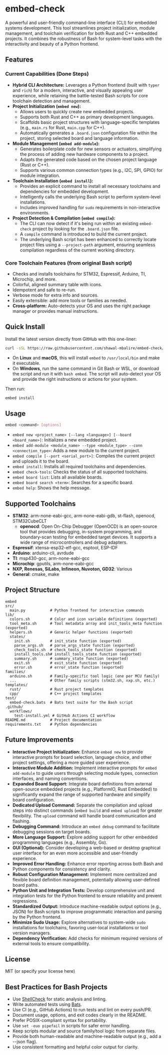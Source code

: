 # embed-check

A powerful and user-friendly command-line interface (CLI) for embedded systems development. This tool streamlines project initialization, module management, and toolchain verification for both Rust and C++ embedded projects. It combines the robustness of Bash for system-level tasks with the interactivity and beauty of a Python frontend.

## Features

### Current Capabilities (Done Steps)

-   **Hybrid CLI Architecture:** Leverages a Python frontend (built with `typer` and `rich`) for a modern, interactive, and visually appealing user experience, while retaining the battle-tested Bash scripts for core toolchain detection and management.
-   **Project Initialization (`embed new`):**
    -   Allows users to quickly create new embedded projects.
    -   Supports both Rust and C++ as primary development languages.
    -   Scaffolds basic project structures with language-specific templates (e.g., `main.rs` for Rust, `main.cpp` for C++).
    -   Automatically generates a `.board.json` configuration file within the project, storing selected board and language information.
-   **Module Management (`embed add-module`):**
    -   Generates boilerplate code for new sensors or actuators, simplifying the process of adding new hardware components to a project.
    -   Adapts the generated code based on the chosen project language (Rust or C++).
    -   Supports various common connection types (e.g., I2C, SPI, GPIO) for module integration.
-   **Toolchain Installation (`embed install`):**
    -   Provides an explicit command to install all necessary toolchains and dependencies for embedded development.
    -   Intelligently calls the underlying Bash script to perform system-level installations.
    -   Includes improved handling for `sudo` requirements in non-interactive environments.
-   **Project Detection & Compilation (`embed compile`):**
    -   The CLI can now detect if it's being run within an existing `embed-check` project by looking for the `.board.json` file.
    -   A `compile` command is introduced to build the current project.
    -   The underlying Bash script has been enhanced to correctly locate project files using a `--project-path` argument, ensuring seamless compilation regardless of the current working directory.

### Core Toolchain Features (from original Bash script)

-   Checks and installs toolchains for STM32, Espressif, Arduino, TI, Microchip, and more.
-   Colorful, aligned summary table with icons.
-   Idempotent and safe to re-run.
-   Verbose mode for extra info and sources.
-   Easily extensible: add more tools or families as needed.
-   **Cross-platform:** Auto-detects your OS and uses the right package manager or provides manual instructions.

## Quick Install

Install the latest version directly from GitHub with this one-liner:

```sh
curl -sSL https://raw.githubusercontent.com/shawal-mbalire/embed-check/master/embed | sudo tee /usr/local/bin/embed > /dev/null && sudo chmod +x /usr/local/bin/embed
```

- On **Linux** and **macOS**, this will install `embed` to `/usr/local/bin` and make it executable.
- On **Windows**, run the same command in Git Bash or WSL, or download the script and run it with `bash embed`. The script will auto-detect your OS and provide the right instructions or actions for your system.

Then run:

```sh
embed install
```

## Usage

```sh
embed <command> [options]
```

-   `embed new <project_name> [--lang <language>] [--board <board_name>]`: Initializes a new embedded project.
-   `embed add-module <module_name> --type <module_type> --conn <connection_type>`: Adds a new module to the current project.
-   `embed compile [--port <serial_port>]`: Compiles the current project and uploads it to the board.
-   `embed install`: Installs all required toolchains and dependencies.
-   `embed check-tools`: Checks the status of all supported toolchains.
-   `embed board list`: Lists all available boards.
-   `embed board search <term>`: Searches for a specific board.
-   `embed help`: Shows the help message.

## Supported Toolchains

-   **STM32**: arm-none-eabi-gcc, arm-none-eabi-gdb, st-flash, openocd, STM32CubeCLT
    -   **openocd**: Open On-Chip Debugger (OpenOCD) is an open-source tool that provides debugging, in-system programming, and boundary-scan testing for embedded target devices. It supports a wide range of microcontrollers and debug adapters.
-   **Espressif**: xtensa-esp32-elf-gcc, esptool, ESP-IDF
-   **Arduino**: arduino-cli, avrdude
-   **TI**: msp430-gcc, arm-none-eabi-gcc
-   **Microchip**: gputils, arm-none-eabi-gcc
-   **NXP, Renesas, SiLabs, Infineon, Nuvoton, GD32**: Various
-   **General**: cmake, make

## Project Structure

```
embed
src/
  main.py           # Python frontend for interactive commands
lib/
  colors.sh         # Color and icon variable definitions (exported)
  tool_meta.sh      # Tool metadata array and init_tools_meta function (exported)
  helpers.sh        # Generic helper functions (exported)
  states/
    init.sh         # init_state function (exported)
    parse_args.sh   # parse_args_state function (exported)
    check_tools.sh  # check_tools_state function (exported)
    install_tools.sh# install_tools_state function (exported)
    summary.sh      # summary_state function (exported)
    exit.sh         # exit_state function (exported)
    error.sh        # error_state function (exported)
families/
  arduino.sh        # Family-specific tool logic (one per MCU family)
  ...               # Other family scripts (stm32.sh, nxp.sh, etc.)
templates/
  rust/             # Rust project templates
  cpp/              # C++ project templates
test/
  embed-check.bats  # Bats test suite for the Bash script
.github/
  workflows/
    test-install.yml # GitHub Actions CI workflow
README.md           # Project documentation
requirements.txt    # Python dependencies
```

## Future Improvements

-   **Interactive Project Initialization:** Enhance `embed new` to provide interactive prompts for board selection, language choice, and other project settings, offering a more guided user experience.
-   **Interactive Module Addition:** Implement interactive prompts for `embed add-module` to guide users through selecting module types, connection interfaces, and naming conventions.
-   **Expanded Board Support:** Integrate board definitions from external open-source embedded projects (e.g., PlatformIO, Rust Embedded) to significantly expand the range of supported hardware and simplify board configuration.
-   **Dedicated Upload Command:** Separate the compilation and upload steps into distinct commands (`embed build` and `embed upload`) for greater flexibility. The `upload` command will handle board communication and flashing.
-   **Debugging Command:** Introduce an `embed debug` command to facilitate debugging sessions on target boards.
-   **More Language Support:** Explore adding support for other embedded programming languages (e.g., Assembly, Go).
-   **GUI (Optional):** Consider developing a web-based or desktop graphical user interface for an even more accessible and user-friendly experience.
-   **Improved Error Handling:** Enhance error reporting across both Bash and Python components for consistency and clarity.
-   **Robust Configuration Management:** Implement more centralized and flexible board definition management, potentially allowing user-defined board paths.
-   **Python Unit and Integration Tests:** Develop comprehensive unit and integration tests for the Python frontend to ensure reliability and prevent regressions.
-   **Standardized Output:** Introduce machine-readable output options (e.g., JSON) for Bash scripts to improve programmatic interaction and parsing by the Python frontend.
-   **Minimize Sudo Usage:** Explore alternatives to system-wide `sudo` installations for toolchains, favoring user-local installations or tool version managers.
-   **Dependency Verification:** Add checks for minimum required versions of external tools to ensure compatibility.

## License

MIT (or specify your license here)

## Best Practices for Bash Projects

-   Use [ShellCheck](https://www.shellcheck.net/) for static analysis and linting.
-   Write automated tests using [Bats](https://github.com/bats-core/bats-core).
-   Use CI (e.g., GitHub Actions) to run tests and lint on every push/PR.
-   Document usage, options, and exit codes clearly in the README.
-   Prefer POSIX-compliant syntax for portability.
-   Use `set -euo pipefail` in scripts for safer error handling.
-   Keep scripts modular and source family/tool logic from separate files.
-   Provide both human-readable and machine-readable output (e.g., add a --json flag).
-   Use consistent formatting and helpful color output for clarity.